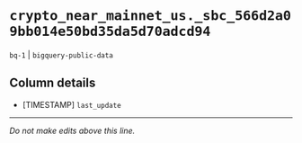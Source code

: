 # `crypto_near_mainnet_us._sbc_566d2a09bb014e50bd35da5d70adcd94`
`bq-1` | `bigquery-public-data`

## Column details
* [TIMESTAMP] `last_update`

-------------------------------------------------------------------------------
*Do not make edits above this line.*
